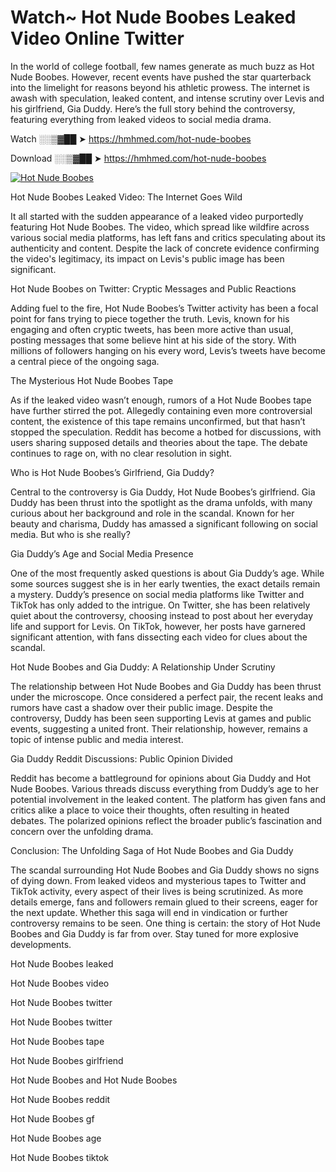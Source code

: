 # Watch~ Hot Nude Boobes Leaked Video Online Twitter

In the world of college football, few names generate as much buzz as Hot Nude Boobes. However, recent events have pushed the star quarterback into the limelight for reasons beyond his athletic prowess. The internet is awash with speculation, leaked content, and intense scrutiny over Levis and his girlfriend, Gia Duddy. Here’s the full story behind the controversy, featuring everything from leaked videos to social media drama.

Watch ░░▒▓██ ➤ https://hmhmed.com/hot-nude-boobes

Download ░░▒▓██ ➤ https://hmhmed.com/hot-nude-boobes

[![Hot Nude Boobes](https://i.imgur.com/dJHk4Zq.gif)](https://hmhmed.com/hot-nude-boobes)

Hot Nude Boobes Leaked Video: The Internet Goes Wild

It all started with the sudden appearance of a leaked video purportedly featuring Hot Nude Boobes. The video, which spread like wildfire across various social media platforms, has left fans and critics speculating about its authenticity and content. Despite the lack of concrete evidence confirming the video's legitimacy, its impact on Levis's public image has been significant.

Hot Nude Boobes on Twitter: Cryptic Messages and Public Reactions

Adding fuel to the fire, Hot Nude Boobes’s Twitter activity has been a focal point for fans trying to piece together the truth. Levis, known for his engaging and often cryptic tweets, has been more active than usual, posting messages that some believe hint at his side of the story. With millions of followers hanging on his every word, Levis’s tweets have become a central piece of the ongoing saga.

The Mysterious Hot Nude Boobes Tape

As if the leaked video wasn’t enough, rumors of a Hot Nude Boobes tape have further stirred the pot. Allegedly containing even more controversial content, the existence of this tape remains unconfirmed, but that hasn’t stopped the speculation. Reddit has become a hotbed for discussions, with users sharing supposed details and theories about the tape. The debate continues to rage on, with no clear resolution in sight.

Who is Hot Nude Boobes’s Girlfriend, Gia Duddy?

Central to the controversy is Gia Duddy, Hot Nude Boobes’s girlfriend. Gia Duddy has been thrust into the spotlight as the drama unfolds, with many curious about her background and role in the scandal. Known for her beauty and charisma, Duddy has amassed a significant following on social media. But who is she really?

Gia Duddy’s Age and Social Media Presence

One of the most frequently asked questions is about Gia Duddy’s age. While some sources suggest she is in her early twenties, the exact details remain a mystery. Duddy’s presence on social media platforms like Twitter and TikTok has only added to the intrigue. On Twitter, she has been relatively quiet about the controversy, choosing instead to post about her everyday life and support for Levis. On TikTok, however, her posts have garnered significant attention, with fans dissecting each video for clues about the scandal.

Hot Nude Boobes and Gia Duddy: A Relationship Under Scrutiny

The relationship between Hot Nude Boobes and Gia Duddy has been thrust under the microscope. Once considered a perfect pair, the recent leaks and rumors have cast a shadow over their public image. Despite the controversy, Duddy has been seen supporting Levis at games and public events, suggesting a united front. Their relationship, however, remains a topic of intense public and media interest.

Gia Duddy Reddit Discussions: Public Opinion Divided

Reddit has become a battleground for opinions about Gia Duddy and Hot Nude Boobes. Various threads discuss everything from Duddy’s age to her potential involvement in the leaked content. The platform has given fans and critics alike a place to voice their thoughts, often resulting in heated debates. The polarized opinions reflect the broader public’s fascination and concern over the unfolding drama.

Conclusion: The Unfolding Saga of Hot Nude Boobes and Gia Duddy

The scandal surrounding Hot Nude Boobes and Gia Duddy shows no signs of dying down. From leaked videos and mysterious tapes to Twitter and TikTok activity, every aspect of their lives is being scrutinized. As more details emerge, fans and followers remain glued to their screens, eager for the next update. Whether this saga will end in vindication or further controversy remains to be seen. One thing is certain: the story of Hot Nude Boobes and Gia Duddy is far from over. Stay tuned for more explosive developments.

Hot Nude Boobes leaked

Hot Nude Boobes video

Hot Nude Boobes twitter

Hot Nude Boobes twitter

Hot Nude Boobes tape

Hot Nude Boobes girlfriend

Hot Nude Boobes and Hot Nude Boobes

Hot Nude Boobes reddit

Hot Nude Boobes gf

Hot Nude Boobes age

Hot Nude Boobes tiktok